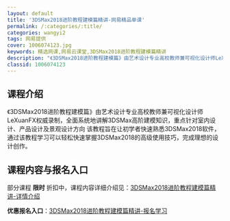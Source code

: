```yaml
---
layout: default
title: '3DSMax2018进阶教程建模篇精讲-网易精品单课'
permalink: /:categories/:title/
categories: wangyi2
tags: 网易提供
cover: 1006074123.jpg
keywords: 精选网课,网易云课堂,3DSMax2018进阶教程建模篇精讲
description: "《3DSMax2018进阶教程建模篇》由艺术设计专业高校教师兼可视化设计师LeXuanFX权威录制，全面系统地讲解3DSMax高阶建模知识，重点针对室内设计、产品设计及景观设计方向该教程旨在"
classid: 1006074123
---
```


## 课程介绍

《3DSMax2018进阶教程建模篇》由艺术设计专业高校教师兼可视化设计师LeXuanFX权威录制，全面系统地讲解3DSMax高阶建模知识，重点针对室内设计、产品设计及景观设计方向 该教程旨在让初学者快速熟悉3DSMax2018软件，通过该教程学习可以轻松快速掌握3DSMax2018的高级使用技巧，完成理想的设计创作。

## 课程内容与报名入口

部分课程 **限时** 折扣中，课程内容详细介绍见：[3DSMax2018进阶教程建模篇精讲-详情介绍](https://study.163.com/course/introduction/1006074123.htm?share=1&shareId=1025206652&utm_campaign=share&utm_medium=iphoneShare&utm_source=&utm_u=1025206652)

**优惠报名入口**：[3DSMax2018进阶教程建模篇精讲-报名学习](https://study.163.com/course/introduction/1006074123.htm?share=1&shareId=1025206652&utm_campaign=share&utm_medium=iphoneShare&utm_source=&utm_u=1025206652)

